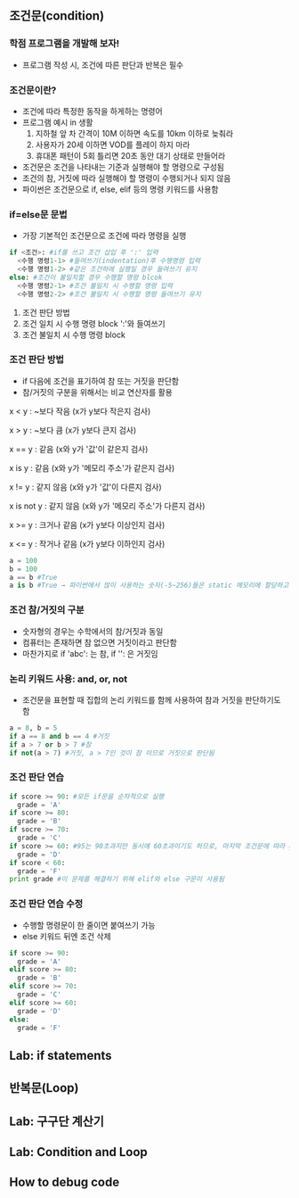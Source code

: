 ## 조건문(condition)

### 학점 프로그램을 개발해 보자!
* 프로그램 작성 시, 조건에 따른 판단과 반복은 필수

### 조건문이란?
* 조건에 따라 특정한 동작을 하게하는 명령어
* 프로그램 예시 in 생활
  1. 지하철 앞 차 간격이 10M 이하면 속도를 10km 이하로 늦춰라
  2. 사용자가 20세 이하면 VOD를 플레이 하지 마라
  3. 휴대폰 패턴이 5회 틀리면 20초 동안 대기 상태로 만들어라
* 조건문은 조건을 나타내는 기준과 실행해야 할 명령으로 구성됨
* 조건의 참, 거짓에 따라 실행해야 할 명령이 수행되거나 되지 않음
* 파이썬은 조건문으로 if, else, elif 등의 명령 키워드를 사용함

### if=else문 문법
* 가장 기본적인 조건문으로 조건에 따라 명령을 실행
```python
if <조건>: #if를 쓰고 조건 삽입 후 ':' 입력
  <수행 명령1-1> #들여쓰기(indentation)후 수행명령 입력
  <수행 명령1-2> #같은 조건하에 실행일 경우 들여쓰기 유지
else: #조건이 불일치할 경우 수행할 명령 blcok
  <수행 명령2-1> #조건 불일치 시 수행할 명령 입력
  <수행 명령2-2> #조건 불일치 시 수행할 명령 들여쓰기 유지
```
1. 조건 판단 방법
2. 조건 일치 시 수행 명령 block ':'와 들여쓰기
3. 조건 불일치 시 수행 명령 block

### 조건 판단 방법
* if 다음에 조건을 표기하여 참 또는 거짓을 판단함
* 참/거짓의 구분을 위해서는 비교 연산자를 활용

x < y : ~보다 작음 (x가 y보다 작은지 검사)

x > y : ~보다 큼 (x가 y보다 큰지 검사)

x == y : 같음 (x와 y가 '값'이 같은지 검사)

x is y : 같음 (x와 y가 '메모리 주소'가 같은지 검사)

x != y : 같지 않음 (x와 y가 '값'이 다른지 검사)

x is not y : 같지 않음 (x와 y가 '메모리 주소'가 다른지 검사)

x >= y : 크거나 같음 (x가 y보다 이상인지 검사)

x <= y : 작거나 같음 (x가 y보다 이하인지 검사)

```python
a = 100
b = 100
a == b #True
a is b #True → 파이썬에서 많이 사용하는 숫자(-5~256)들은 static 메모리에 할당하고 시작하여 refernce로 같은 메모리 주소를 가리킴
```

### 조건 참/거짓의 구분
* 숫자형의 경우는 수학에서의 참/거짓과 동일
* 컴퓨터는 존재하면 참 없으면 거짓이라고 판단함
* 마찬가지로 if 'abc': 는 참, if '': 은 거짓임

### 논리 키워드 사용: and, or, not
* 조건문을 표현할 때 집합의 논리 키워드를 함께 사용하여 참과 거짓을 판단하기도 함
```python
a = 8, b = 5
if a == 8 and b == 4 #거짓
if a > 7 or b > 7 #참
if not(a > 7) #거짓, a > 7인 것이 참 이므로 거짓으로 판단됨
```

### 조건 판단 연습
```python
if score >= 90: #모든 if문을 순차적으로 실행
  grade = 'A'
if score >= 80:
  grade = 'B'
if socre >= 70:
  grade = 'C'
if score >= 60: #95는 90초과지만 동시에 60초과이기도 하므로, 마지막 조건문에 따라 grade 값에 'D'가 할당됨
  grade = 'D'
if score < 60:
  grade = 'F'
print grade #이 문제를 해결하기 위해 elif와 else 구문이 사용됨
```

### 조건 판단 연습 수정
* 수행할 명령문이 한 줄이면 붙여쓰기 가능
* else 키워드 뒤엔 조건 삭제
```python
if score >= 90:
  grade = 'A'
elif score >= 80:
  grade = 'B'
elif score >= 70:
  grade = 'C'
elif score >= 60:
  grade = 'D'
else:
  grade = 'F'
```


## Lab: if statements







## 반복문(Loop)





## Lab: 구구단 계산기





## Lab: Condition and Loop





## How to debug code




